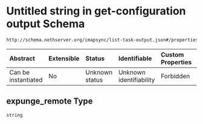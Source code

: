 # Untitled string in get-configuration output Schema

```txt
http://schema.nethserver.org/imapsync/list-task-output.json#/properties/user_properties/items/properties/expunge_remote
```



| Abstract            | Extensible | Status         | Identifiable            | Custom Properties | Additional Properties | Access Restrictions | Defined In                                                                       |
| :------------------ | :--------- | :------------- | :---------------------- | :---------------- | :-------------------- | :------------------ | :------------------------------------------------------------------------------- |
| Can be instantiated | No         | Unknown status | Unknown identifiability | Forbidden         | Allowed               | none                | [list-task-output.json\*](imapsync/list-task-output.json "open original schema") |

## expunge\_remote Type

`string`
